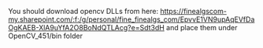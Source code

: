 You should download opencv DLLs from here:
https://finealgscom-my.sharepoint.com/:f:/g/personal/fine_finealgs_com/EpvvE1VN9upAqEVfDaOgKAEB-XlA9uYfA2O8BoNdQTLAcg?e=Sdt3dH
and place them under OpenCV_451/bin folder